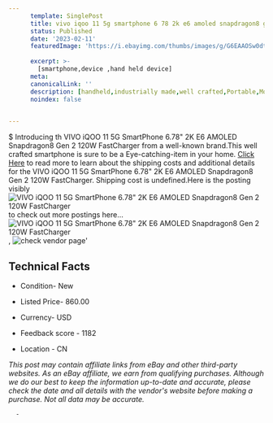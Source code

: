 ```yaml
---
      template: SinglePost
      title: vivo iqoo 11 5g smartphone 6 78 2k e6 amoled snapdragon8 gen 2 120w fastcharger
      status: Published
      date: '2023-02-11'
      featuredImage: 'https://i.ebayimg.com/thumbs/images/g/G6EAAOSw0dtjvFXD/s-l225.jpg'
      
      excerpt: >-
        [smartphone,device ,hand held device]
      meta:
      canonicalLink: ''
      description: [handheld,industrially made,well crafted,Portable,Mobile,Compact,Convenient,Lightweight,Maneuverable,Man-portable,Miniature,Carriable,Hand-held,Light,Holdable,Transportable,Mobile device,Pocket-sized,On-the-go,Wireless,Cordless,Compact size,Convenient size, smartphone,device ,hand held device]
      noindex: false
      

---
```

$
      Introducing th VIVO iQOO 11 5G SmartPhone 6.78" 2K E6 AMOLED Snapdragon8 Gen 2 120W FastCharger from a well-known brand.This well crafted smartphone is sure to be a Eye-catching-item in your home. [Click Here](https://www.ebay.com/itm/165876927564?hash=item269f090c4c%3Ag%3AG6EAAOSw0dtjvFXD&mkevt=1&mkcid=1&mkrid=711-53200-19255-0&campid=%253CePNCampaignId%253E&customid=%253CreferenceId%253E&toolid=10049) to read more to learn about the shipping costs and additional details for the VIVO iQOO 11 5G SmartPhone 6.78" 2K E6 AMOLED Snapdragon8 Gen 2 120W FastCharger. Shipping cost is undefined.Here is the posting visibly ![VIVO iQOO 11 5G SmartPhone 6.78" 2K E6 AMOLED Snapdragon8 Gen 2 120W FastCharger](https://i.ebayimg.com/thumbs/images/g/G6EAAOSw0dtjvFXD/s-l225.jpg) to check out more postings here... ![VIVO iQOO 11 5G SmartPhone 6.78" 2K E6 AMOLED Snapdragon8 Gen 2 120W FastCharger](https://i.ebayimg.com/images/g/G6EAAOSw0dtjvFXD/s-l960.jpg), ![check vendor page]()'

      

 ## Technical Facts 



     
      

 - Condition- New 


      

 - Listed Price- 860.00 


      

 - Currency- USD 


      

 - Feedback score - 1182 


      

 - Location - CN 


      
      

 *_This post may contain affiliate links from eBay and other third-party websites. As an eBay affiliate, we earn from qualifying purchases. Although we do our best to keep the information up-to-date and accurate, please check the date and all details with the vendor's website before making a purchase. Not all data may be accurate._*




      -
